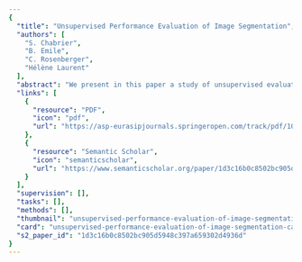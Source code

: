 ```yaml
---
{
  "title": "Unsupervised Performance Evaluation of Image Segmentation",
  "authors": [
    "S. Chabrier",
    "B. Emile",
    "C. Rosenberger",
    "Hélène Laurent"
  ],
  "abstract": "We present in this paper a study of unsupervised evaluation criteria that enable the quantification of the quality of an image segmentation result. These evaluation criteria compute some statistics for each region or class in a segmentation result. Such an evaluation criterion can be useful for different applications: the comparison of segmentation results, the automatic choice of the best fitted parameters of a segmentation method for a given image, or the definition of new segmentation methods by optimization. We first present the state of art of unsupervised evaluation, and then, we compare six unsupervised evaluation criteria. For this comparative study, we use a database composed of 8400 synthetic gray-level images segmented in four different ways. Vinet's measure (correct classification rate) is used as an objective criterion to compare the behavior of the different criteria. Finally, we present the experimental results on the segmentation evaluation of a few gray-level natural images.",
  "links": [
    {
      "resource": "PDF",
      "icon": "pdf",
      "url": "https://asp-eurasipjournals.springeropen.com/track/pdf/10.1155/ASP/2006/96306"
    },
    {
      "resource": "Semantic Scholar",
      "icon": "semanticscholar",
      "url": "https://www.semanticscholar.org/paper/1d3c16b0c8502bc905d5948c397a659302d4936d"
    }
  ],
  "supervision": [],
  "tasks": [],
  "methods": [],
  "thumbnail": "unsupervised-performance-evaluation-of-image-segmentation-thumb.jpg",
  "card": "unsupervised-performance-evaluation-of-image-segmentation-card.jpg",
  "s2_paper_id": "1d3c16b0c8502bc905d5948c397a659302d4936d"
}
---
```


